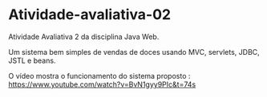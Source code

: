 # Atividade-avaliativa-02
Atividade Avaliativa 2 da disciplina Java Web.

Um sistema bem simples de vendas de doces usando MVC, servlets, JDBC, JSTL e beans.

O vídeo mostra o funcionamento do sistema proposto : https://www.youtube.com/watch?v=BvN1gyy9PIc&t=74s
